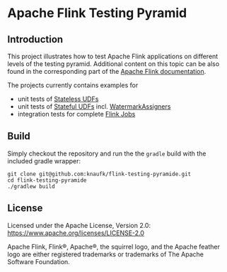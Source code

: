 # Apache Flink Testing Pyramid

## Introduction

This project illustrates how to test Apache Flink applications on different levels of the testing pyramid. Additional content on this topic can be also found in the corresponding part of the [Apache Flink documentation](https://ci.apache.org/projects/flink/flink-docs-release-1.9/dev/stream/testing.html).

The projects currently contains examples for

* unit tests of [Stateless UDFs](../master/src/test/java/com/github/knaufk/testing/java/udfs/FlattenFunctionTest.java)
* unit tests of [Stateful UDFs](../master/src/test/java/com/github/knaufk/testing/java/udfs/EventTimeWindowCounterHarnessTest.java) incl. [WatermarkAssigners](../master/src/test/java/com/github/knaufk/testing/java/udfs/WatermarkAssignerHarnessTest.java)
* integration tests for complete [Flink Jobs](../master/src/test/java/com/github/knaufk/testing/java/StreamingJobIntegrationTest.java)

## Build

Simply checkout the repository and run the the `gradle` build with the included gradle wrapper:

```
git clone git@github.com:knaufk/flink-testing-pyramide.git
cd flink-testing-pyramide
./gradlew build
```

## License

Licensed under the Apache License, Version 2.0: https://www.apache.org/licenses/LICENSE-2.0

Apache Flink, Flink®, Apache®, the squirrel logo, and the Apache feather logo are either
registered trademarks or trademarks of The Apache Software Foundation.


